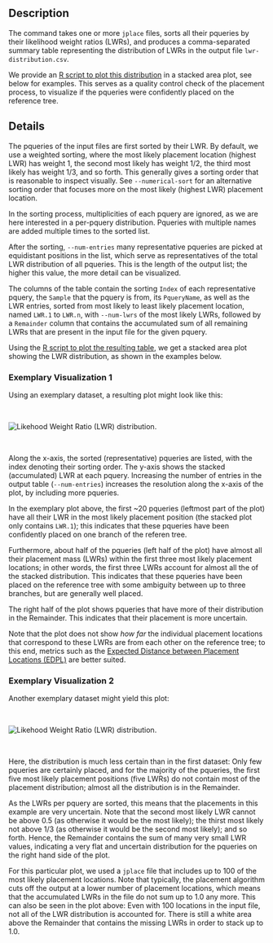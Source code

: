 ## Description

The command takes one or more `jplace` files, sorts all their pqueries by their likelihood weight
ratios (LWRs), and produces a comma-separated summary table representing the distribution of LWRs
in the output file `lwr-distribution.csv`.

We provide an
[R script to plot this distribution](https://github.com/lczech/gappa/blob/master/scripts/plot-lwr-distribution.R) in a stacked area plot, see below for examples.
This serves as a quality control check of the placement process, to visualize if the pqueries
were confidently placed on the reference tree.

## Details

The pqueries of the input files are first sorted by their LWR. By default, we use a weighted
sorting, where the most likely placement location (highest LWR) has weight 1,
the second most likely has weight 1/2, the third most likely has weight 1/3, and so forth.
This generally gives a sorting order that is reasonable to inspect visually.
See `--numerical-sort` for an alternative sorting order that focuses more on the most likely
(highest LWR) placement location.

In the sorting process, multiplicities of each pquery are ignored, as we are here interested in a
per-pquery distribution. Pqueries with multiple names are added multiple times to the sorted list.

After the sorting, `--num-entries` many representative pqueries are picked at equidistant positions
in the list, which serve as representatives of the total LWR distribution of all pqueries.
This is the length of the output list; the higher this value, the more detail can be visualized.

The columns of the table contain the sorting `Index` of each representative pquery, the `Sample`
that the pquery is from, its `PqueryName`,
as well as the LWR entries, sorted from most likely to least likely placement location,
named `LWR.1` to `LWR.n`, with `--num-lwrs` of the most likely LWRs,
followed by a `Remainder` column that contains the accumulated sum of all remaining LWRs
that are present in the input file for the given pquery.

Using the [R script to plot the resulting table](https://github.com/lczech/gappa/blob/master/scripts/plot-lwr-distribution.R), we get a stacked area plot showing the LWR distribution, as shown in the examples below.

### Exemplary Visualization 1

Using an exemplary dataset, a resulting plot might look like this:

<br>

![Likehood Weight Ratio (LWR) distribution.](https://github.com/lczech/gappa/blob/master/doc/png/lwr-distribution-1-small.png?raw=true)

<br>

Along the x-axis, the sorted (representative) pqueries are listed, with the index denoting
their sorting order. The y-axis shows the stacked (accumulated) LWR at each pquery.
Increasing the number of entries in the output table (`--num-entries`) increases the resolution
along the x-axis of the plot, by including more pqueries.

In the exemplary plot above, the first ~20 pqueries (leftmost part of the plot) have all their LWR
in the most likely placement position (the stacked plot only contains `LWR.1`);
this indicates that these pqueries have been confidently placed on one branch of the referen tree.

Furthermore, about half of the pqueries (left half of the plot) have almost all
their placement mass (LWRs) within the first three most likely placement locations;
in other words, the first three LWRs account for almost all the of the stacked distribution.
This indicates that these pqueries have been placed on the reference tree with some ambiguity
between up to three branches, but are generally well placed.

The right half of the plot shows pqueries that have more of their distribution in the Remainder.
This indicates that their placement is more uncertain.

Note that the plot does not show *how far* the individual placement locations that correspond
to these LWRs are from each other on the reference tree; to this end, metrics such as the
[Expected Distance between Placement Locations (EDPL)](../wiki/Subcommand:-edpl) are better suited.

### Exemplary Visualization 2

Another exemplary dataset might yield this plot:

<br>

![Likehood Weight Ratio (LWR) distribution.](https://github.com/lczech/gappa/blob/master/doc/png/lwr-distribution-2-small.png?raw=true)

<br>

Here, the distribution is much less certain than in the first dataset:
Only few pqueries are certainly placed, and for the majority of the pqueries, the first five
most likely placement positions (five LWRs) do not contain most of the placement distribution;
almost all the distribution is in the Remainder.

As the LWRs per pquery are sorted, this means that the placements in this example are very uncertain.
Note that the second most likely LWR cannot be above 0.5 (as otherwise it would be the most likely);
the thirst most likely not above 1/3 (as otherwise it would be the second most likely); and so forth.
Hence, the Remainder contains the sum of many very small LWR values, indicating a very flat
and uncertain distribution for the pqueries on the right hand side of the plot.

For this particular plot, we used a `jplace` file that includes up to 100 of the most likely
placement locations. Note that typically, the placement algorithm cuts off the output
at a lower number of placement locations, which means that the accumulated LWRs in the file
do not sum up to 1.0 any more.
This can also be seen in the plot above: Even with 100 locations in the input file,
not all of the LWR distribution is accounted for. There is still a white area above
the Remainder that contains the missing LWRs in order to stack up to 1.0.
